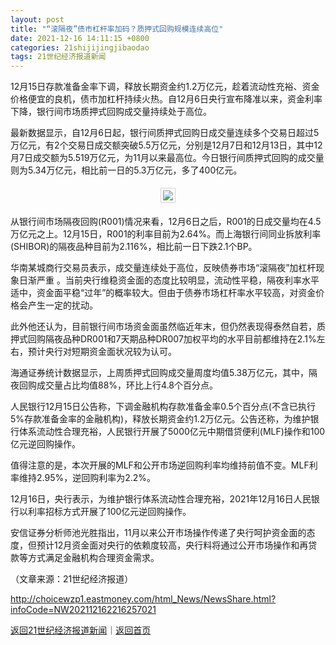 ```yaml
---
layout: post
title: "“滚隔夜”债市杠杆率加码？质押式回购规模连续高位"
date: 2021-12-16 14:11:15 +0800
categories: 21shijijingjibaodao
tags: 21世纪经济报道新闻
---
```

<p>12月15日存款准备金率下调，释放长期资金约1.2万亿元，趁着流动性充裕、资金价格便宜的良机，债市加杠杆持续火热。自12月6日央行宣布降准以来，资金利率下降，银行间市场质押式回购成交量持续处于高位。</p>
 <p>最新数据显示，自12月6日起，银行间质押式回购日成交量连续多个交易日超过5万亿元，有2个交易日成交额突破5.5万亿元，分别是12月7日和12月13日，其中12月7日成交额为5.519万亿元，为11月以来最高位。今日银行间质押式回购的成交量则为5.34万亿元，相比前一日的5.3万亿元，多了400亿元。</p>
 <center><img src="https://dfscdn.dfcfw.com/download/D25309388620180939559.jpg" style="border:#d1d1d1 1px solid;padding:3px;margin:5px 0;" /></center><p>从银行间市场隔夜回购(R001)情况来看，12月6日之后，R001的日成交量均在4.5万亿元之上。12月15日，R001的利率目前为2.64%。而上海银行间同业拆放利率(SHIBOR)的隔夜品种目前为2.116%，相比前一日下跌2.1个BP。</p>
 <p>华南某城商行交易员表示，成交量连续处于高位，反映债券市场“滚隔夜”加杠杆现象日渐严重 。当前央行维稳资金面的态度比较明显，流动性平稳，隔夜利率水平适中，资金面平稳“过年”的概率较大。但由于债券市场杠杆率水平较高，对资金价格会产生一定的扰动。</p>
 <p>此外他还认为，目前银行间市场资金面虽然临近年末，但仍然表现得泰然自若，质押式回购隔夜品种DR001和7天期品种DR007加权平均的水平目前都维持在2.1%左右，预计央行对短期资金面状况较为认可。</p>
 <p>海通证券统计数据显示，上周质押式回购成交量周度均值5.38万亿元，其中，隔夜回购成交量占比均值88%，环比上行4.8个百分点。</p>
 <p>人民银行12月15日公告称，下调金融机构存款准备金率0.5个百分点(不含已执行5%存款准备金率的金融机构)，释放长期资金约1.2万亿元。公告还称，为维护银行体系流动性合理充裕，人民银行开展了5000亿元中期借贷便利(MLF)操作和100亿元逆回购操作。</p>
 <p>值得注意的是，本次开展的MLF和公开市场逆回购利率均维持前值不变。MLF利率维持2.95%，逆回购利率为2.2%。</p>
 <p>12月16日，央行表示，为维护银行体系流动性合理充裕，2021年12月16日人民银行以利率招标方式开展了100亿元逆回购操作。</p>
 <p>安信证券分析师池光胜指出，11月以来公开市场操作传递了央行呵护资金面的态度，但预计12月资金面对央行的依赖度较高，央行料将通过公开市场操作和再贷款等方式满足金融机构合理资金需求。</p><p class="em_media">（文章来源：21世纪经济报道）</p>

<http://choicewzp1.eastmoney.com/html_News/NewsShare.html?infoCode=NW202112162216257021>

[返回21世纪经济报道新闻](//finews.withounder.com/category/21shijijingjibaodao.html)｜[返回首页](//finews.withounder.com/)